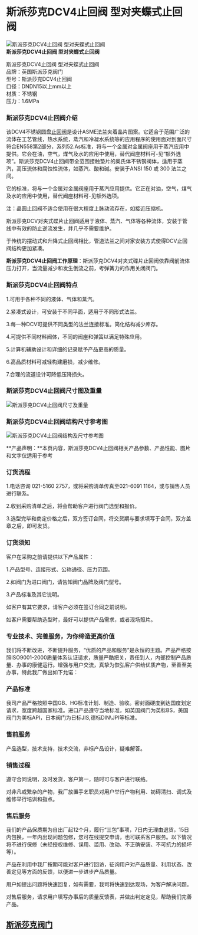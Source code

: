
# 斯派莎克DCV4止回阀 型对夹蝶式止回阀

![斯派莎克DCV4止回阀 型对夹蝶式止回阀](/uploads/allimg/140618/1-14061R039190-L.jpg)  
**斯派莎克DCV4止回阀 型对夹蝶式止回阀**

斯派莎克DCV4止回阀 型对夹蝶式止回阀  
品牌：英国斯派莎克阀门  
型号：斯派莎克DCV4止回阀  
口径：DNDN15以上mm以上  
材质：不锈钢  
压力：1.6MPa

### 斯派莎克DCV4止回阀介绍

该DCV4不锈钢圆盘[止回阀](#)是设计ASME法兰夹着晶片图案。它适合于范围广泛的流体在工艺管线，热水系统，蒸汽和冷凝水系统等的应用程序的使用面对到面尺寸符合EN558第2部分，系列52.As标准，将与一个金属对金属阀座用于蒸汽应用中提供。它会在油，空气，煤气及水的应用中使用，替代阀座材料可-见“额外选项”。斯派莎克DCV4止回阀带全范围接触垫片的奥氏体不锈钢阀体，适用于蒸汽，高压流体和腐蚀性流体，如蒸汽、酸和碱。安装于ANSI 150 或 300 法兰之间。

它的标准，将与一个金属对金属阀座用于蒸汽应用提供。它正在对油，空气，煤气及水的应用中使用，替代阀座材料可-见额外选项。

注：晶圆止回阀不适合使用在很大程度上脉动流存在，如接近压缩机。

斯派莎克DCV对夹式碟片止回阀适用于液体、蒸汽、气体等各种流体，安装于管线中有效的防止逆流发生，并几乎不需要维护。

于传统的摆动式和升降式止回阀相比，管道法兰之间对家安装方式使得DCV止回阀结构更加紧凑。

**斯派莎克DCV4止回阀工作原理**：斯派莎克DCV4对夹式碟片止回阀依靠阀前流体压力打开，当流量减少和发生倒流之前，考弹簧力的作用关闭阀门。

### 斯派莎克DCV4止回阀特点

1.可用于各种不同的液体、气体和蒸汽。

2.紧凑式设计，可安装于不同平面，适用于不同形式法兰。

3.每一种DCV可提供不同类型的法兰连接标准。简化结构减少库存。

4.可提供不同材料阀体，不同的阀座和弹簧以满足特殊应用。

5.计算机辅助设计和详细的记录赋予产品更高的质量。

6.高品质材料可减轻构建磨损，减少维修。

7.合理的流道设计可降低压降损失。

### 斯派莎克DCV4止回阀尺寸图及重量

![斯派莎克DCV4止回阀尺寸及重量](/uploads/allimg/140618/1-14061R0364A61.gif)

### 斯派莎克DCV4止回阀结构尺寸参考图

![斯派莎克DCV4止回阀结构及尺寸参考图](/uploads/allimg/140618/1-14061R03PU94.gif)

**产品声明：**本页内容，斯派莎克DCV4止回阀相关产品参数、产品性能、图片和文字仅适用于参考

### 订货流程

1.电话咨询 021-5160 2757，或将采购清单传真至021-6091 1164，或与销售人员进行联系。

2.收到采购清单之后，将会帮助客户进行阀门选型和报价。

3.选型完毕和商定价格之后，双方签订合同，将交货期与要求填写于合同，双方盖章之后，即可发货。

### 订货须知

客户在采购之前请提供以下产品属性：

1.产品型号、连接形式、公称通径、压力范围。

2.如阀门为进口阀门，请告知阀门品牌及阀门型号。

3.产品标准及其它说明。

如客户有其它要求，请客户必须在签订合同之前说明。

如客户需要帮助选型时，最好可以提供产品需求，或者现场照片。

### 专业技术、完善服务，为你缔造更高价值

我们将不断改进，不断提升服务，“优质的产品和服务”是永恒的主题。产品严格按照ISO9001-2000质量体系认证请求，质量严酷把关，责任到人，内部控制产品质量、办事的康健运行。增强与用户交流，真挚为恢弘客户供给优质产物，至善至美办事，特此我厂做出如下允诺：

### 产品标准

我司产品严格按照中国GB、HG标准计划、制造、验收。密封面硬度到达国度划定请求，宽度跨越国家标准。进口产品遵守当地标准，如英国阀门为英标BS，美国阀门为美标API，日本阀门为日标JIS,德标DIN\\JPI等标准。

### 售前服务

产品选型，技术支持，技术交流，非标产品设计，疑难解答。

### 销售过程

遵守合同说明，及时发货，客户第一，随时可与客户进行联络。

对非凡或繁杂的产物，我厂放置手艺职员对用户举行产物利用、妨碍清扫、调式及维修举行培训和指点。

### 售后服务

我们的产品保质期为自出厂起12个月，履行“三包”事项，7日内无理由退货，15日内包换，一年内出现问题包修，您可在线提交申请，也可联系客户服务。以下情况将不进行保修（未经授权维修、误用、滥用、改动、不正确安装、不可抗力的损坏等）。

产品在利用中我厂按期可能对客户进行回访，征询用户对产品质量、利用状态、改善定见等方面的反馈，以便进一步进步产品质量。

用户如提出问题将快速回复，如有需要，我司将快速到达现场，为客户解决问题。

对售后服务，请求用户填写办事后的质量反馈表，并做出判定定见，帮助我们完善产品。



## [斯派莎克阀门](#)
